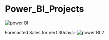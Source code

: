 # Power_BI_Projects 
![power  BI](https://github.com/ADK3000/Power_BI_Projects/assets/134127501/2dd900de-fd7b-43ba-8b70-b0e760ddd7fc)


Forecasted Sales for next 30days-
![power BI 2](https://github.com/ADK3000/Power_BI_Projects/assets/134127501/48e41ca1-9ce0-488d-af19-2846c251f322)
